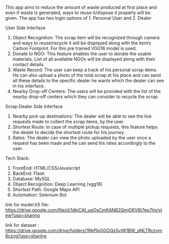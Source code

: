 This app aims to reduce the amount of waste produced at first place and even if waste is generated, ways to reuse it/dispose it properly will be given.
The app has two login options of 1. Personal User and 2. Dealer

User Side Interface

1. Object Recognition: The scrap item will be recognized through camera and ways to reuse/recycle it will be displayed along with the item’s Carbon Footprint. For this pre trained VGG16 model is used.
2. Donate to NGO:  This feature enables the user to donate the usable materials. List of all available NGOs will be displayed along with their contact details.
3. Waste Record: The user can keep a track of his personal scrap items. He can also upload a photo of the total scrap at his place and can send all these details to the specific dealer he wants which the dealer can see in his interface.
4. Nearby Drop-off Centers: The users will be provided with the list of the nearby drop-off centers which they can consider to recycle the scrap.


Scrap Dealer Side Interface

1. Nearby pick-up destinations: The dealer will be able to see the live requests made to collect the scrap items, by the user.
2. Shortest Route: In case of multiple pickup requests, this feature helps the dealer to decide the shortest route for his journey.
3. Rates: The dealer can view the photo uploaded by the user once a request has been made and he can send his rates accordingly to the user.

Tech Stack:

1. FrontEnd: HTML/CSS/Javascript
2. BackEnd: Flask
3. Database: MySQL
4. Object Recognition: Deep Learning (vgg16)
5. Shortest Path: Google Maps API
6. Automation: Selenium Bot


link for model.h5 file: https://drive.google.com/file/d/1dkjCAl_uqOsCmKAN82Qmj0KV8t7ep7lm/view?usp=sharing

link for dataset : https://drive.google.com/drive/folders/1RkPlpGGDQx5vjW1BW_qNLTRczvm6czvg?usp=sharing
